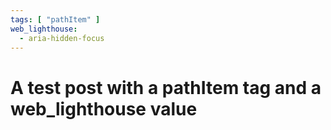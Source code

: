 ```yaml
---
tags: [ "pathItem" ]
web_lighthouse:
  - aria-hidden-focus
---
```


# A test post with a pathItem tag and a web_lighthouse value
